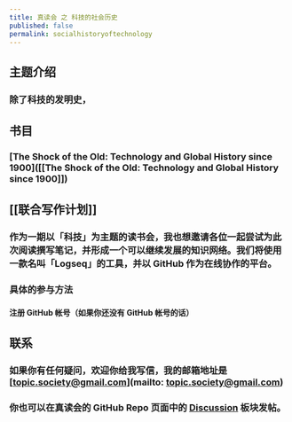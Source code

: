 ```yaml
---
title: 真读会 之 科技的社会历史
published: false
permalink: socialhistoryoftechnology
---
```

## 主题介绍
### 除了科技的发明史，
## 书目
### [The Shock of the Old: Technology and Global History since 1900]([[The Shock of the Old: Technology and Global History since 1900]])
## [[联合写作计划]]
### 作为一期以「科技」为主题的读书会，我也想邀请各位一起尝试为此次阅读撰写笔记，并形成一个可以继续发展的知识网络。我们将使用一款名叫「Logseq」的工具，并以 GitHub 作为在线协作的平台。
### 具体的参与方法
#### 注册 GitHub 帐号（如果你还没有 GitHub 帐号的话）
## 联系
### 如果你有任何疑问，欢迎你给我写信，我的邮箱地址是 [topic.society@gmail.com](mailto: topic.society@gmail.com)
### 你也可以在真读会的 GitHub Repo 页面中的 [Discussion](https://github.com/TopicSociety/ATrueReadingClub/discussions) 板块发帖。